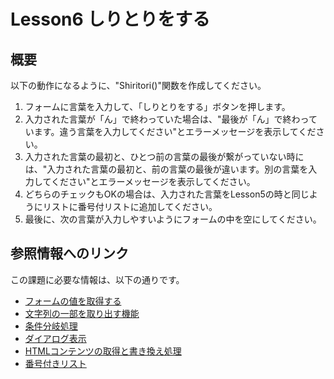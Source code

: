 # Lesson6 しりとりをする

## 概要
以下の動作になるように、"Shiritori()"関数を作成してください。

1. フォームに言葉を入力して、「しりとりをする」ボタンを押します。
1. 入力された言葉が「ん」で終わっていた場合は、"最後が「ん」で終わっています。違う言葉を入力してください"とエラーメッセージを表示してください。
1. 入力された言葉の最初と、ひとつ前の言葉の最後が繋がっていない時には、"入力された言葉の最初と、前の言葉の最後が違います。別の言葉を入力してください"とエラーメッセージを表示してください。
1. どちらのチェックもOKの場合は、入力された言葉をLesson5の時と同じようにリストに番号付リストに追加してください。
1. 最後に、次の言葉が入力しやすいようにフォームの中を空にしてください。

## 参照情報へのリンク
この課題に必要な情報は、以下の通りです。

* [フォームの値を取得する](http://http://www.pori2.net/js/form/1.html)
* [文字列の一部を取り出す機能](http://www.pori2.net/js/number/8.html)
* [条件分岐処理](http://www.tohoho-web.com/js/statement.htm#stIf)
* [ダイアログ表示](http://www.pori2.net/js/kihon/4.html)
* [HTMLコンテンツの取得と書き換え処理](http://www.pori2.net/js/DOM/2.html)
* [番号付きリスト](http://www.tohoho-web.com/html/ol.htm)